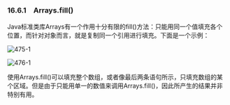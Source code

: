 ### 16.6.1　Arrays.fill()

Java标准类库Arrays有一个作用十分有限的fill()方法：只能用同一个值填充各个位置，而针对对象而言，就是复制同一个引用进行填充。下面是一个示例：

![475-1](../Images/image03347.jpeg)

![476-1](../Images/image03348.jpeg)

使用Arrays.fill()可以填充整个数组，或者像最后两条语句所示，只填充数组的某个区域。但是由于只能用单一的数值来调用Arrays.fill()，因此所产生的结果并非特别有用。